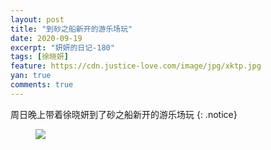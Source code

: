 ```yaml
---
layout: post
title: "到砂之船新开的游乐场玩"
date: 2020-09-19
excerpt: "妍妍的日记-180"
tags: [徐晓妍]
feature: https://cdn.justice-love.com/image/jpg/xktp.jpg
yan: true
comments: true
---
```

周日晚上带着徐晓妍到了砂之船新开的游乐场玩
{: .notice}
<figure>
    <img src="{{ site.staticUrl }}/yanyan/image/shazhichuangyoulechangwan.jpg" />
</figure>
